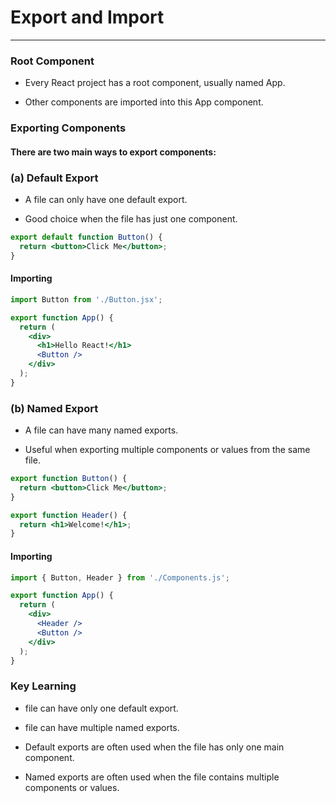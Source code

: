 # Export and Import 

---

### Root Component

- Every React project has a root component, usually named App.

- Other components are imported into this App component.

### Exporting Components

#### There are two main ways to export components:

### (a) Default Export

- A file can only have one default export.

- Good choice when the file has just one component.

```jsx
export default function Button() {
  return <button>Click Me</button>;
}
```
#### Importing
```jsx
import Button from './Button.jsx';

export function App() {
  return (
    <div>
      <h1>Hello React!</h1>
      <Button />
    </div>
  );
}
```

### (b) Named Export

- A file can have many named exports.

- Useful when exporting multiple components or values from the same file.

```jsx
export function Button() {
  return <button>Click Me</button>;
}

export function Header() {
  return <h1>Welcome!</h1>;
}
```

#### Importing
```jsx
import { Button, Header } from './Components.js';

export function App() {
  return (
    <div>
      <Header />
      <Button />
    </div>
  );
}
```

 ### Key Learning

- file can have only one default export.

- file can have multiple named exports.

- Default exports are often used when the file has only one main component.

- Named exports are often used when the file contains multiple components or values.
